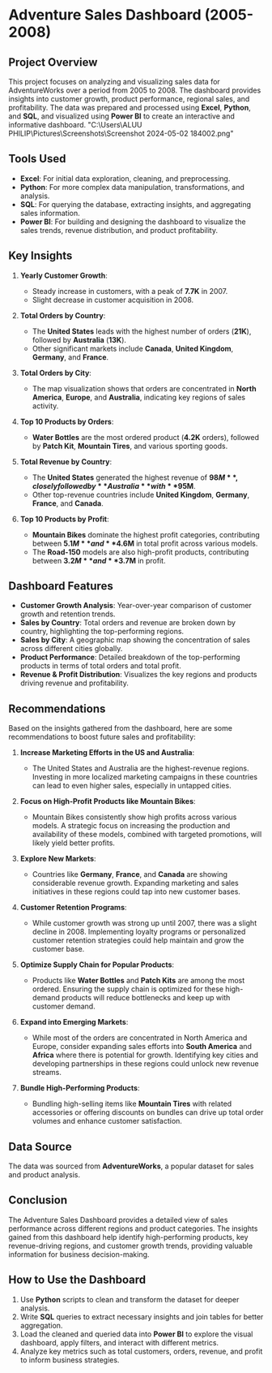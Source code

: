 # Adventure Sales Dashboard (2005-2008)

## Project Overview
This project focuses on analyzing and visualizing sales data for AdventureWorks over a period from 2005 to 2008. The dashboard provides insights into customer growth, product performance, regional sales, and profitability. The data was prepared and processed using **Excel**, **Python**, and **SQL**, and visualized using **Power BI** to create an interactive and informative dashboard.
"C:\Users\ALUU PHILIP\Pictures\Screenshots\Screenshot 2024-05-02 184002.png"
## Tools Used
- **Excel**: For initial data exploration, cleaning, and preprocessing.
- **Python**: For more complex data manipulation, transformations, and analysis.
- **SQL**: For querying the database, extracting insights, and aggregating sales information.
- **Power BI**: For building and designing the dashboard to visualize the sales trends, revenue distribution, and product profitability.

## Key Insights
1. **Yearly Customer Growth**: 
   - Steady increase in customers, with a peak of **7.7K** in 2007.
   - Slight decrease in customer acquisition in 2008.

2. **Total Orders by Country**:
   - The **United States** leads with the highest number of orders (**21K**), followed by **Australia** (**13K**).
   - Other significant markets include **Canada**, **United Kingdom**, **Germany**, and **France**.

3. **Total Orders by City**: 
   - The map visualization shows that orders are concentrated in **North America**, **Europe**, and **Australia**, indicating key regions of sales activity.

4. **Top 10 Products by Orders**:
   - **Water Bottles** are the most ordered product (**4.2K** orders), followed by **Patch Kit**, **Mountain Tires**, and various sporting goods.

5. **Total Revenue by Country**:
   - The **United States** generated the highest revenue of **$98M**, closely followed by **Australia** with **$95M**.
   - Other top-revenue countries include **United Kingdom**, **Germany**, **France**, and **Canada**.

6. **Top 10 Products by Profit**:
   - **Mountain Bikes** dominate the highest profit categories, contributing between **$5.1M** and **$4.6M** in total profit across various models.
   - The **Road-150** models are also high-profit products, contributing between **$3.2M** and **$3.7M** in profit.

## Dashboard Features
- **Customer Growth Analysis**: Year-over-year comparison of customer growth and retention trends.
- **Sales by Country**: Total orders and revenue are broken down by country, highlighting the top-performing regions.
- **Sales by City**: A geographic map showing the concentration of sales across different cities globally.
- **Product Performance**: Detailed breakdown of the top-performing products in terms of total orders and total profit.
- **Revenue & Profit Distribution**: Visualizes the key regions and products driving revenue and profitability.

## Recommendations
Based on the insights gathered from the dashboard, here are some recommendations to boost future sales and profitability:

1. **Increase Marketing Efforts in the US and Australia**:
   - The United States and Australia are the highest-revenue regions. Investing in more localized marketing campaigns in these countries can lead to even higher sales, especially in untapped cities.

2. **Focus on High-Profit Products like Mountain Bikes**:
   - Mountain Bikes consistently show high profits across various models. A strategic focus on increasing the production and availability of these models, combined with targeted promotions, will likely yield better profits.

3. **Explore New Markets**:
   - Countries like **Germany**, **France**, and **Canada** are showing considerable revenue growth. Expanding marketing and sales initiatives in these regions could tap into new customer bases.

4. **Customer Retention Programs**:
   - While customer growth was strong up until 2007, there was a slight decline in 2008. Implementing loyalty programs or personalized customer retention strategies could help maintain and grow the customer base.

5. **Optimize Supply Chain for Popular Products**:
   - Products like **Water Bottles** and **Patch Kits** are among the most ordered. Ensuring the supply chain is optimized for these high-demand products will reduce bottlenecks and keep up with customer demand.

6. **Expand into Emerging Markets**:
   - While most of the orders are concentrated in North America and Europe, consider expanding sales efforts into **South America** and **Africa** where there is potential for growth. Identifying key cities and developing partnerships in these regions could unlock new revenue streams.

7. **Bundle High-Performing Products**:
   - Bundling high-selling items like **Mountain Tires** with related accessories or offering discounts on bundles can drive up total order volumes and enhance customer satisfaction.

## Data Source
The data was sourced from **AdventureWorks**, a popular dataset for sales and product analysis.

## Conclusion
The Adventure Sales Dashboard provides a detailed view of sales performance across different regions and product categories. The insights gained from this dashboard help identify high-performing products, key revenue-driving regions, and customer growth trends, providing valuable information for business decision-making.

## How to Use the Dashboard
1. Use **Python** scripts to clean and transform the dataset for deeper analysis.
2. Write **SQL** queries to extract necessary insights and join tables for better aggregation.
3. Load the cleaned and queried data into **Power BI** to explore the visual dashboard, apply filters, and interact with different metrics.
4. Analyze key metrics such as total customers, orders, revenue, and profit to inform business strategies.

